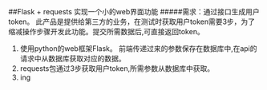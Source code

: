 ##Flask + requests 实现一个小的web界面功能
#####需求：通过接口生成用户token。 此产品是提供给第三方的业务，在测试时获取用户token需要3步，为了缩减操作步骤开发此功能。提交所需数据后,可直接返回token。

1. 使用python的web框架Flask。 前端传递过来的参数保存在数据库中,在api的请求中从数据库获取对应的数据。
2. requests包通过3步获取用户token,所需参数从数据库中获取。
3. ing
